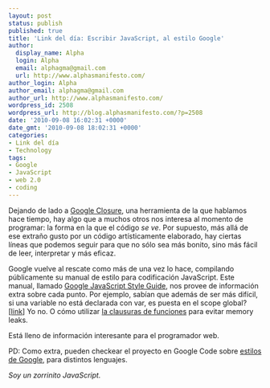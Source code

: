 ```yaml
---
layout: post
status: publish
published: true
title: 'Link del día: Escribir JavaScript, al estilo Google'
author:
  display_name: Alpha
  login: Alpha
  email: alphagma@gmail.com
  url: http://www.alphasmanifesto.com/
author_login: Alpha
author_email: alphagma@gmail.com
author_url: http://www.alphasmanifesto.com/
wordpress_id: 2508
wordpress_url: http://blog.alphasmanifesto.com/?p=2508
date: '2010-09-08 16:02:31 +0000'
date_gmt: '2010-09-08 18:02:31 +0000'
categories:
- Link del día
- Technology
tags:
- Google
- JavaScript
- web 2.0
- coding
---
```


Dejando de lado a [Google Closure](https://blog.alphasmanifesto.com/2009/12/16/link-del-dia-google-closure/), una herramienta de la que hablamos hace tiempo, hay algo que a muchos otros nos interesa al momento de programar: la forma en la que el código _se ve_. Por supuesto, más allá de ese extraño gusto por un código artísticamente elaborado, hay ciertas líneas que podemos seguir para que no sólo sea más bonito, sino más fácil de leer, interpretar y más eficaz.

Google vuelve al rescate como más de una vez lo hace, compilando públicamente su manual de estilo para codificación JavaScript. Este manual, llamado [Google JavaScript Style Guide](http://google-styleguide.googlecode.com/svn/trunk/javascriptguide.xml), nos provee de información extra sobre cada punto. Por ejemplo, sabían que además de ser más difícil, si  una variable no está declarada con var, es puesta en el scope global? [[link](http://google-styleguide.googlecode.com/svn/trunk/javascriptguide.xml?showone=var#var)] Yo no. O cómo utilizar [la clausuras de funciones](http://google-styleguide.googlecode.com/svn/trunk/javascriptguide.xml?showone=Closures#Closures) para evitar memory leaks.

Está lleno de información interesante para el programador web.

PD: Como extra, pueden checkear el proyecto en Google Code sobre [estilos de Google](http://code.google.com/p/google-styleguide/), para distintos lenguajes.

_Soy un zorrinito JavaScript._
